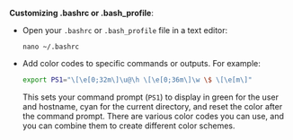 
**Customizing .bashrc or .bash_profile**:
   - Open your `.bashrc` or `.bash_profile` file in a text editor:
    
     ```
     nano ~/.bashrc
     ```     
   - Add color codes to specific commands or outputs. For example:
    
     ```bash
     export PS1="\[\e[0;32m\]\u@\h \[\e[0;36m\]\w \$ \[\e[m\]"
     ```
     This sets your command prompt (`PS1`) to display in green for the user and hostname, cyan for the current directory, and reset the color after the command prompt. There are various color codes you can use, and you can combine them to create different color schemes.

